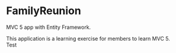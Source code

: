 # FamilyReunion
MVC 5 app with Entity Framework. 

This application is a learning exercise for members to learn MVC 5.  
Test